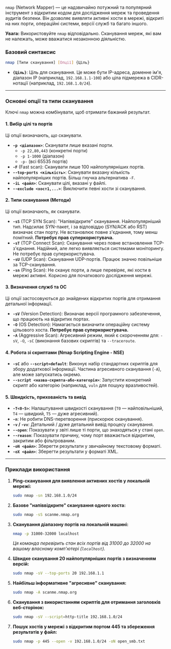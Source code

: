 `nmap` (Network Mapper) — це надзвичайно потужний та популярний інструмент з відкритим кодом для дослідження мереж та проведення аудитів безпеки. Він дозволяє виявляти активні хости в мережі, відкриті на них порти, операційні системи, версії служб та багато іншого.

**Увага:** Використовуйте `nmap` відповідально. Сканування мереж, які вам не належать, може вважатися незаконною діяльністю.

### **Базовий синтаксис**

```bash
nmap [Типи сканування] [Опції] {Ціль}
```

*   **`{Ціль}`**: Ціль для сканування. Це може бути IP-адреса, доменне ім'я, діапазон IP (наприклад, `192.168.1.1-100`) або ціла підмережа в CIDR-нотації (наприклад, `192.168.1.0/24`).

---

### **Основні опції та типи сканування**

Ключі `nmap` можна комбінувати, щоб отримати бажаний результат.

#### **1. Вибір цілі та портів**

Ці опції визначають, *що* сканувати.

*   **`-p <діапазон>`**: Сканувати лише вказані порти.
    *   `-p 22,80,443` (конкретні порти)
    *   `-p 1-1000` (діапазон)
    *   `-p-` (всі 65535 портів)
*   **`-F`** (Fast scan): Сканувати лише 100 найпопулярніших портів.
*   **`--top-ports <кількість>`**: Сканувати вказану кількість найпопулярніших портів. Більш гнучка альтернатива `-F`.
*   **`-iL <файл>`**: Сканувати цілі, вказані у файлі.
*   **`--exclude <хост1,...>`**: Виключити певні хости зі сканування.

#### **2. Типи сканування (Методи)**

Ці опції визначають, *як* сканувати.

*   **`-sS`** (TCP SYN Scan): "Напіввідкрите" сканування. Найпопулярніший тип. Надсилає SYN-пакет, і за відповіддю (SYN/ACK або RST) визначає стан порту. Не встановлює повне з'єднання, тому менш помітний. **Потребує прав суперкористувача.**
*   **`-sT`** (TCP Connect Scan): Сканування через повне встановлення TCP-з'єднання. Надійний, але легко виявляється системами моніторингу. Не потребує прав суперкористувача.
*   **`-sU`** (UDP Scan): Сканування UDP-портів. Працює значно повільніше за TCP-сканування.
*   **`-sn`** (Ping Scan): Не сканує порти, а лише перевіряє, які хости в мережі активні. Корисно для початкового дослідження мережі.

#### **3. Визначення служб та ОС**

Ці опції застосовуються до знайдених відкритих портів для отримання детальної інформації.

*   **`-sV`** (Version Detection): Визначає версії програмного забезпечення, що працюють на відкритих портах.
*   **`-O`** (OS Detection): Намагається визначити операційну систему цільового хоста. **Потребує прав суперкористувача.**
*   **`-A`** (Aggressive Scan): Агресивний режим, який є скороченням для: `-sV`, `-O`, `-sC` (виконання базових скриптів) та `--traceroute`.

#### **4. Робота зі скриптами (Nmap Scripting Engine - NSE)**

*   **`-sC`** або **`--script=default`**: Виконує набір стандартних скриптів для збору додаткової інформації. Частина агресивного сканування (`-A`), але може запускатись окремо.
*   **`--script <назва-скрипта-або-категорія>`**: Запустити конкретний скрипт або категорію (наприклад, `vuln` для пошуку вразливостей).

#### **5. Швидкість, прихованість та вивід**

*   **`-T<0-5>`**: Налаштування швидкості сканування (`T0` — найповільніший, `T4` — швидкий, `T5` — дуже агресивний).
*   **`-n`**: Не робити DNS-перетворення (прискорює сканування).
*   **`-v` / `-vv`**: Детальний / дуже детальний вивід процесу сканування.
*   **`--open`**: Показувати у звіті лише ті порти, що знаходяться у стані `open`.
*   **`--reason`**: Показувати причину, чому порт вважається відкритим, закритим або фільтрованим.
*   **`-oN <файл>`**: Зберегти результати у звичайному текстовому форматі.
*   **`-oX <файл>`**: Зберегти результати у форматі XML.

---

### **Приклади використання**

1.  **Ping-сканування для виявлення активних хостів у локальній мережі:**
    ```bash
    sudo nmap -sn 192.168.1.0/24
    ```

2.  **Базове "напіввідкрите" сканування одного хоста:**
    ```bash
    sudo nmap -sS scanme.nmap.org
    ```

3.  **Сканування діапазону портів на локальній машині:**
    ```bash
    nmap -p 31000-32000 localhost
    ```
    *Ця команда перевірить стан всіх портів від 31000 до 32000 на вашому власному комп'ютері (`localhost`).*

4.  **Швидке сканування 20 найпопулярніших портів з визначенням версій:**
    ```bash
    sudo nmap -sV --top-ports 20 192.168.1.1
    ```

5.  **Найбільш інформативне "агресивне" сканування:**
    ```bash
    sudo nmap -A scanme.nmap.org
    ```

6.  **Сканування з використанням скриптів для отримання заголовків веб-сторінок:**
    ```bash
    sudo nmap -sV --script=http-title 192.168.1.0/24
    ```

7.  **Пошук хостів у мережі з відкритим портом 445 та збереження результатів у файл:**
    ```bash
    sudo nmap -p 445 --open -v 192.168.1.0/24 -oN open_smb.txt
    ```
